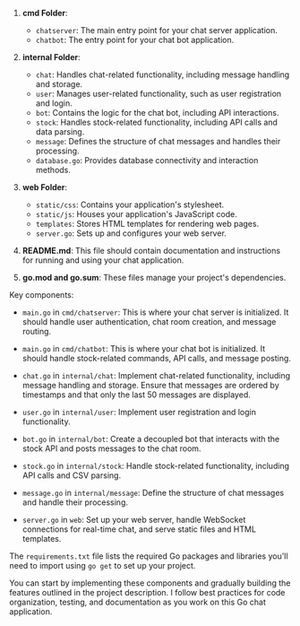 
1. **cmd Folder**:
   - `chatserver`: The main entry point for your chat server application.
   - `chatbot`: The entry point for your chat bot application.

2. **internal Folder**:
   - `chat`: Handles chat-related functionality, including message handling and storage.
   - `user`: Manages user-related functionality, such as user registration and login.
   - `bot`: Contains the logic for the chat bot, including API interactions.
   - `stock`: Handles stock-related functionality, including API calls and data parsing.
   - `message`: Defines the structure of chat messages and handles their processing.
   - `database.go`: Provides database connectivity and interaction methods.

3. **web Folder**:
   - `static/css`: Contains your application's stylesheet.
   - `static/js`: Houses your application's JavaScript code.
   - `templates`: Stores HTML templates for rendering web pages.
   - `server.go`: Sets up and configures your web server.

4. **README.md**: This file should contain documentation and instructions for running and using your chat application.

5. **go.mod and go.sum**: These files manage your project's dependencies.

Key components:

- `main.go` in `cmd/chatserver`: This is where your chat server is initialized. It should handle user authentication, chat room creation, and message routing.

- `main.go` in `cmd/chatbot`: This is where your chat bot is initialized. It should handle stock-related commands, API calls, and message posting.

- `chat.go` in `internal/chat`: Implement chat-related functionality, including message handling and storage. Ensure that messages are ordered by timestamps and that only the last 50 messages are displayed.

- `user.go` in `internal/user`: Implement user registration and login functionality.

- `bot.go` in `internal/bot`: Create a decoupled bot that interacts with the stock API and posts messages to the chat room.

- `stock.go` in `internal/stock`: Handle stock-related functionality, including API calls and CSV parsing.

- `message.go` in `internal/message`: Define the structure of chat messages and handle their processing.

- `server.go` in `web`: Set up your web server, handle WebSocket connections for real-time chat, and serve static files and HTML templates.

The `requirements.txt` file lists the required Go packages and libraries you'll need to import using `go get` to set up your project.

You can start by implementing these components and gradually building the features outlined in the project description. I follow best practices for code organization, testing, and documentation as you work on this Go chat application.